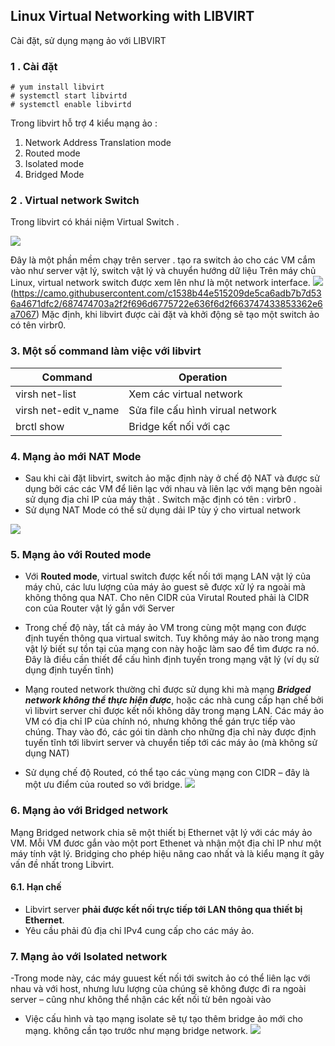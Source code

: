 ## Linux Virtual Networking with LIBVIRT

Cài đặt, sử dụng mạng ảo với LIBVIRT

### 1 . Cài đặt 
```
# yum install libvirt
# systemctl start libvirtd
# systemctl enable libvirtd
```
Trong libvirt hỗ trợ 4 kiểu mạng ảo :
1.  Network Address Translation mode
2.  Routed mode
3.  Isolated mode
4.  Bridged Mode
### 2 . Virtual network Switch
Trong libvirt có khái niệm Virtual Switch .

![](https://camo.githubusercontent.com/163e2da30bedba39e3c2251ae08c004fb6b4d099/687474703a2f2f696d6775722e636f6d2f655950666170322e6a7067)

Đây là một phần mềm chạy trên server . tạo ra switch ảo cho các VM cắm vào như server vật lý, switch vật lý và chuyển hướng dữ liệu 
Trên máy chủ Linux, virtual network switch được xem lên như là một network interface.
![](https://camo.githubusercontent.com/c1538b44e515209de5ca6adb7b7d536a4671dfc2/687474703a2f2f696d6775722e636f6d2f663747433853362e6a7067)(https://camo.githubusercontent.com/c1538b44e515209de5ca6adb7b7d536a4671dfc2/687474703a2f2f696d6775722e636f6d2f663747433853362e6a7067)
Mặc định, khi libvirt được cài đặt và khởi động sẽ tạo một switch ảo có tên virbr0.

### 3. Một số  command làm việc với libvirt
|Command| Operation|
|------------|-------|
|virsh net-list| Xem các virtual network|
|virsh net-edit v_name| Sửa file cấu hình virual network| 
|brctl show|  Bridge kết nối với cạc |

### 4. Mạng ảo mới NAT Mode
- Sau khi cài đặt libvirt, switch ảo mặc định này ở chế độ NAT và được sử dụng bởi các các VM để liên lạc với nhau và liên lạc với mạng bên ngoài sử dụng địa chỉ IP của máy thật . Switch mặc định có tên : virbr0 . 
- Sử dụng NAT Mode có thể sử dụng dải IP tùy ý cho virtual network


![](https://wiki.libvirt.org/images/d/d4/Host_with_a_virtual_network_switch_in_nat_mode_and_two_guests.png)


### 5. Mạng ảo với Routed mode

-   Với  **Routed mode**, virtual switch được kết nối tới mạng LAN vật lý của máy chủ, các lưu lượng của máy ảo guest sẽ được xử lý ra ngoài mà không thông qua NAT. Cho nên  CIDR của Virutal Routed phải là CIDR con của Router vật lý gắn với Server
-   Trong chế độ này, tất cả máy ảo VM trong cùng một mạng con được định tuyến thông qua virtual switch. Tuy không máy ảo nào trong mạng vật lý biết sự tồn tại của mạng con này hoặc làm sao để tìm được ra nó. Đây là điều cần thiết để cấu hình định tuyến trong mạng vật lý (ví dụ sử dụng định tuyến tĩnh)
-   Mạng routed network thường chỉ được sử dụng khi mà mạng  _**Bridged network không thể thực hiện được**_, hoặc các nhà cung cấp hạn chế bởi vì libvirt server chỉ được kết nối không dây trong mạng LAN. Các máy ảo VM có địa chỉ IP của chính nó, nhưng không thể gán trực tiếp vào chúng. Thay vào đó, các gói tin dành cho những địa chỉ này được định tuyến tĩnh tới libvirt server và chuyển tiếp tới các máy ảo (mà không sử dụng NAT)
    
-   Sử dụng chế độ Routed, có thể tạo các vùng mạng con CIDR – đây là một ưu điểm của routed so với bridge.
![](https://wiki.libvirt.org/images/2/2c/Virtual_network_switch_in_routed_mode.png)

### 6. Mạng ảo với  Bridged network

Mạng Bridged network chia sẽ một thiết bị Ethernet vật lý  với các máy ảo VM. Mỗi VM đươc gắn vào một port Ethenet và nhận một địa chỉ IP như một máy tính vật lý. Bridging cho phép hiệu năng cao nhất và là kiểu mạng ít gây vấn đề nhất trong Libvirt. 
#### 6.1. Hạn chế 
-   Libvirt server  **phải được kết nối trực tiếp tới LAN thông qua thiết bị Ethernet**. 
-   Yêu cầu phải đủ địa chỉ IPv4 cung cấp cho các máy ảo.    

### 7.  Mạng ảo với Isolated network
  
-Trong mode này, các máy guuest kết nối tới switch ảo có thể liên lạc với nhau và với host, nhưng lưu lượng của chúng sẽ không được đi ra ngoài server – cũng như không thể nhận các kết nối từ bên ngoài vào    
-   Việc cấu hình và tạo mạng isolate sẽ tự tạo thêm bridge ảo mới cho mạng. không cần tạo trước như mạng bridge network.
[![](https://camo.githubusercontent.com/b11199153a9b9a67b90a7c743a73fa6916c68246/687474703a2f2f696d6775722e636f6d2f69414e6b7651652e6a7067)](https://camo.githubusercontent.com/b11199153a9b9a67b90a7c743a73fa6916c68246/687474703a2f2f696d6775722e636f6d2f69414e6b7651652e6a7067)
